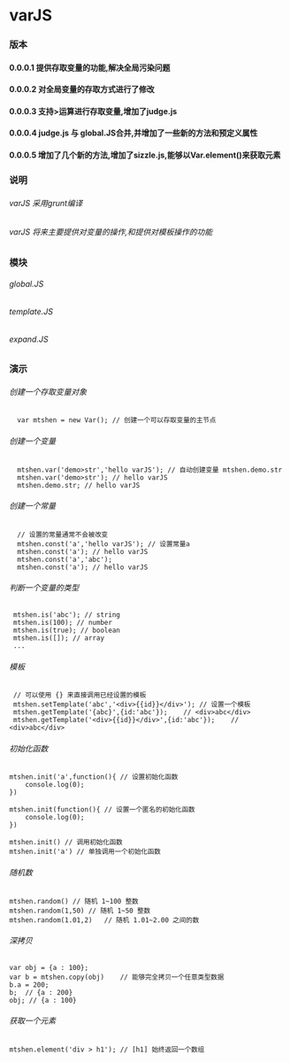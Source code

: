 # varJS

### 版本
#### 0.0.0.1 提供存取变量的功能,解决全局污染问题
#### 0.0.0.2 对全局变量的存取方式进行了修改
#### 0.0.0.3 支持>运算进行存取变量,增加了judge.js
#### 0.0.0.4 judge.js 与 global.JS合并,并增加了一些新的方法和预定义属性
#### 0.0.0.5 增加了几个新的方法,增加了sizzle.js,能够以Var.element()来获取元素

### 说明
######  varJS 采用grunt编译
######  varJS 将来主要提供对变量的操作,和提供对模板操作的功能

### 模块
######  global.JS
######  template.JS
######  expand.JS

### 演示
###### 创建一个存取变量对象
```
  var mtshen = new Var(); // 创建一个可以存取变量的主节点
```

###### 创建一个变量
```
  mtshen.var('demo>str','hello varJS'); // 自动创建变量 mtshen.demo.str
  mtshen.var('demo>str'); // hello varJS
  mtshen.demo.str; // hello varJS
```

###### 创建一个常量
```
  // 设置的常量通常不会被改变
  mtshen.const('a','hello varJS'); // 设置常量a
  mtshen.const('a'); // hello varJS
  mtshen.const('a','abc'); 
  mtshen.const('a'); // hello varJS
```

###### 判断一个变量的类型
```
 mtshen.is('abc'); // string
 mtshen.is(100); // number
 mtshen.is(true); // boolean
 mtshen.is([]); // array
 ...
```

###### 模板
```
 // 可以使用 {} 来直接调用已经设置的模板
 mtshen.setTemplate('abc','<div>{{id}}</div>');	// 设置一个模板
 mtshen.getTemplate('{abc}',{id:'abc'});	// <div>abc</div>
 mtshen.getTemplate('<div>{{id}}</div>',{id:'abc'});	// <div>abc</div>
```

###### 初始化函数
```
mtshen.init('a',function(){	// 设置初始化函数
	console.log(0);
})

mtshen.init(function(){	// 设置一个匿名的初始化函数
	console.log(0);
})

mtshen.init() // 调用初始化函数
mtshen.init('a') // 单独调用一个初始化函数
```

###### 随机数
```
mtshen.random()	// 随机 1~100 整数
mtshen.random(1,50)	// 随机 1~50 整数
mtshen.random(1.01,2)	// 随机 1.01~2.00 之间的数
```

###### 深拷贝
```
var obj = {a : 100};
var b = mtshen.copy(obj)	// 能够完全拷贝一个任意类型数据
b.a = 200;
b;	// {a : 200}
obj; // {a : 100}
```

###### 获取一个元素
```
mtshen.element('div > h1');	// [h1] 始终返回一个数组
```
